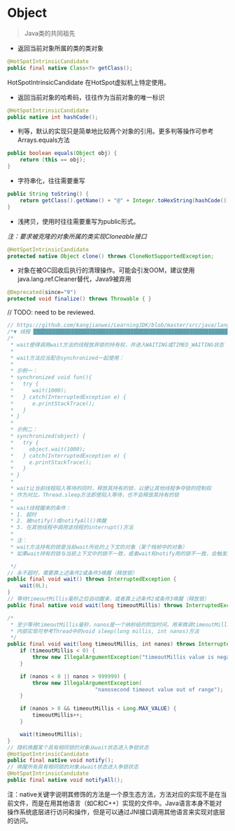 # Object
> Java类的共同祖先

- 返回当前对象所属的类的类对象
```Java
@HotSpotIntrinsicCandidate
public final native Class<?> getClass();
```
HotSpotIntrinsicCandidate 在HotSpot虚拟机上特定使用。

- 返回当前对象的哈希码，往往作为当前对象的唯一标识
```Java
@HotSpotIntrinsicCandidate
public native int hashCode();
```

- 判等，默认的实现只是简单地比较两个对象的引用。更多判等操作可参考Arrays.equals方法
```Java
public boolean equals(Object obj) {
    return (this == obj);
}
```
- 字符串化，往往需要重写
```Java
public String toString() {
    return getClass().getName() + "@" + Integer.toHexString(hashCode());
}
```

- 浅拷贝，使用时往往需要重写为public形式。

*注：要求被克隆的对象所属的类实现Cloneable接口*
```Java
@HotSpotIntrinsicCandidate
protected native Object clone() throws CloneNotSupportedException;
```

- 对象在被GC回收后执行的清理操作。可能会引发OOM，建议使用java.lang.ref.Cleaner替代，Java9被弃用
```Java
@Deprecated(since="9")
protected void finalize() throws Throwable { }
```

// TODO: need to be reviewed.
```java
// https://github.com/kangjianwei/LearningJDK/blob/master/src/java/lang/Object.java
/*▼ 线程 ████████████████████████████████████████████████████████████████████████████████┓ */
/*
 * wait使得调用wait方法的线程放弃锁的持有权，并进入WAITING或TIMED_WAITING状态
 *
 * wait方法应当配合synchronized一起使用：
 *
 * 示例一：
 * synchronized void fun(){
 *   try {
 *      wait(1000);
 *   } catch(InterruptedException e) {
 *      e.printStackTrace();
 *   }
 * }
 *
 * 示例二：
 * synchronized(object) {
 *   try {
 *     object.wait(1000);
 *   } catch(InterruptedException e) {
 *     e.printStackTrace();
 *   }
 * }
 *
 * wait让当前线程陷入等待的同时，释放其持有的锁，以便让其他线程争夺锁的控制权
 * 作为对比，Thread.sleep方法即使陷入等待，也不会释放其持有的锁
 *
 * wait线程醒来的条件：
 * 1. 超时
 * 2. 被notify()或notifyAll()唤醒
 * 3. 在其他线程中调用该线程的interrupt()方法
 *
 * 注：
 * wait方法持有的锁是当前wait所处的上下文的对象（某个栈帧中的对象）
 * 如果wait持有的锁与当前上下文中的锁不一致，或者wait和notify用的锁不一致，会触发InterruptedException

 */
// 永不超时，需要靠上述条件2或条件3唤醒（释放锁）
public final void wait() throws InterruptedException {
    wait(0L);
}
// 等待timeoutMillis毫秒之后自动醒来，或者靠上述条件2或条件3唤醒（释放锁）
public final native void wait(long timeoutMillis) throws InterruptedException;

/*
 * 至少等待timeoutMillis毫秒，nanos是一个纳秒级的附加时间，用来微调timeoutMillis参数（释放锁）
 * 内部实现可参考Thread中的void sleep(long millis, int nanos)方法
 */
public final void wait(long timeoutMillis, int nanos) throws InterruptedException {
    if (timeoutMillis < 0) {
        throw new IllegalArgumentException("timeoutMillis value is negative");
    }

    if (nanos < 0 || nanos > 999999) {
        throw new IllegalArgumentException(
                            "nanosecond timeout value out of range");
    }

    if (nanos > 0 && timeoutMillis < Long.MAX_VALUE) {
        timeoutMillis++;
    }

    wait(timeoutMillis);
}
// 随机唤醒某个具有相同锁的对象从wait状态进入争锁状态
@HotSpotIntrinsicCandidate
public final native void notify();
// 唤醒所有具有相同锁的对象从wait状态进入争锁状态
@HotSpotIntrinsicCandidate
public final native void notifyAll();
```

注：native关键字说明其修饰的方法是一个原生态方法，方法对应的实现不是在当前文件，而是在用其他语言（如C和C++）实现的文件中。Java语言本身不能对操作系统底层进行访问和操作，但是可以通过JNI接口调用其他语言来实现对底层的访问。

